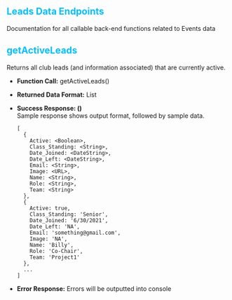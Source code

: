 ## <span style="color:deepskyblue">Leads Data Endpoints</span>
Documentation for all callable back-end functions related to Events data

## <span style="color:deepskyblue"> getActiveLeads
Returns all club leads (and information associated) that are currently active.

* **Function Call:** getActiveLeads()

* **Returned Data Format:** List

* **Success Response: ()** <br>
Sample response shows output format, followed by sample data.
  ```
  [
    {
      Active: <Boolean>,
      Class_Standing: <String>,
      Date_Joined: <DateString>,
      Date_Left: <DateString>,
      Email: <String>,
      Image: <URL>,
      Name: <String>,
      Role: <String>,
      Team: <String>
    },
    {
      Active: true,
      Class_Standing: 'Senior',
      Date_Joined: '6/30/2021',
      Date_Left: 'NA',
      Email: 'something@gmail.com',
      Image: 'NA',
      Name: 'Billy',
      Role: 'Co-Chair',
      Team: 'Project1'
    },
    ...
  ]
  ```

* **Error Response:**
  Errors will be outputted into console

